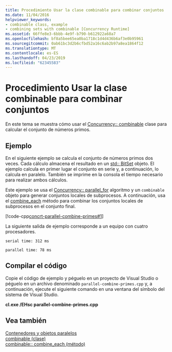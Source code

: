 ```yaml
---
title: Procedimiento Usar la clase combinable para combinar conjuntos
ms.date: 11/04/2016
helpviewer_keywords:
- combinable class, example
- combining sets with combinable [Concurrency Runtime]
ms.assetid: 66ffe8e3-6bbb-4e9f-b790-b612922a68a7
ms.openlocfilehash: bf8a5bee65ea0ba1718c1d4d436b6af3e0b95961
ms.sourcegitcommit: 0ab61bc3d2b6cfbd52a16c6ab2b97a8ea1864f12
ms.translationtype: MT
ms.contentlocale: es-ES
ms.lasthandoff: 04/23/2019
ms.locfileid: "62345583"
---
```

# <a name="how-to-use-combinable-to-combine-sets"></a>Procedimiento Usar la clase combinable para combinar conjuntos

En este tema se muestra cómo usar el [Concurrency:: combinable](../../parallel/concrt/reference/combinable-class.md) clase para calcular el conjunto de números primos.

## <a name="example"></a>Ejemplo

En el siguiente ejemplo se calcula el conjunto de números primos dos veces. Cada cálculo almacena el resultado en un [std:: BitSet](../../standard-library/bitset-class.md) objeto. El ejemplo calcula en primer lugar el conjunto en serie y, a continuación, lo calcula en paralelo. También se imprime en la consola el tiempo necesario para realizar ambos cálculos.

Este ejemplo se usa el [Concurrency:: parallel_for](reference/concurrency-namespace-functions.md#parallel_for) algoritmo y un `combinable` objeto para generar conjuntos locales de subprocesos. A continuación, usa el [combine_each](reference/combinable-class.md#combine_each) método para combinar los conjuntos locales de subprocesos en el conjunto final.

[!code-cpp[concrt-parallel-combine-primes#1](../../parallel/concrt/codesnippet/cpp/how-to-use-combinable-to-combine-sets_1.cpp)]

La siguiente salida de ejemplo corresponde a un equipo con cuatro procesadores.

```Output
serial time: 312 ms

parallel time: 78 ms
```

## <a name="compiling-the-code"></a>Compilar el código

Copie el código de ejemplo y péguelo en un proyecto de Visual Studio o péguelo en un archivo denominado `parallel-combine-primes.cpp` y, a continuación, ejecute el siguiente comando en una ventana del símbolo del sistema de Visual Studio.

**cl.exe /EHsc parallel-combine-primes.cpp**

## <a name="see-also"></a>Vea también

[Contenedores y objetos paralelos](../../parallel/concrt/parallel-containers-and-objects.md)<br/>
[combinable (clase)](../../parallel/concrt/reference/combinable-class.md)<br/>
[combinable:: combine_each (método)](reference/combinable-class.md#combine_each)

